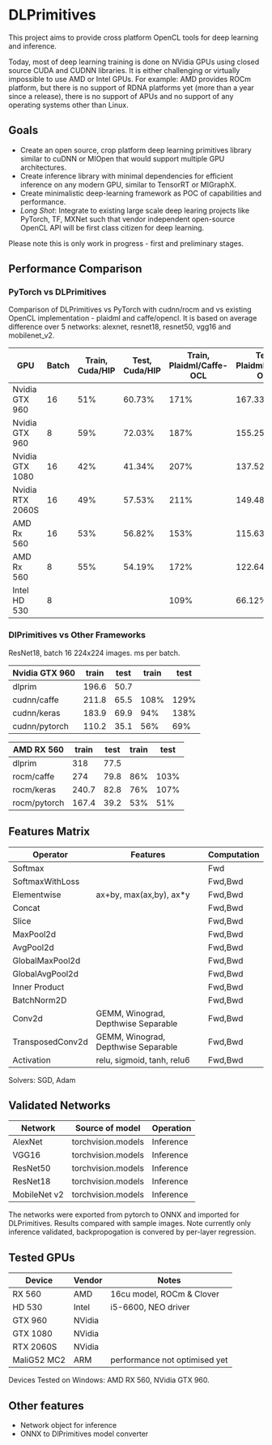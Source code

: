 # DLPrimitives

This project aims to provide cross platform OpenCL tools for deep learning and inference.

Today, most of deep learning training is done on NVidia GPUs using closed source CUDA and CUDNN libraries.
It is either challenging or virtually impossible to use AMD or Intel GPUs.
For example: AMD provides ROCm platform, but there is no support of RDNA platforms yet (more than a year since a release),
there is no support of APUs and no support 
of any operating systems other than Linux.

## Goals

- Create an open source, crop platform deep learning primitives library similar to cuDNN or MIOpen that would support
multiple GPU architectures.
- Create inference library with minimal dependencies for efficient inference on any modern GPU, similar to TensorRT or MIGraphX.
- Create minimalistic deep-learning framework as POC of capabilities and performance.
- _Long Shot_: Integrate to existing large scale deep learing projects like PyTorch, TF, MXNet such that vendor independent open-source OpenCL API will be first class citizen for deep learning.

Please note this is only work in progress - first and preliminary stages.

## Performance Comparison

### PyTorch vs DLPrimitives

Comparison of DLPrimitives vs PyTorch with cudnn/rocm and vs existing OpenCL implementation - plaidml and caffe/opencl.
It is based on average difference over 5 networks: alexnet, resnet18, resnet50, vgg16 and mobilenet\_v2.

|             GPU|Batch|Train, Cuda/HIP|Test, Cuda/HIP|Train, Plaidml/Caffe-OCL|Test,  Plaidml/Caffe-OCL|
|----------------|-----|---------------|--------------|---------------|--------------|
|  Nvidia GTX 960|   16|            51%|        60.73%|           171%|       167.33%|
|  Nvidia GTX 960|    8|            59%|        72.03%|           187%|       155.25%|
| Nvidia GTX 1080|   16|            42%|        41.34%|           207%|       137.52%|
|Nvidia RTX 2060S|   16|            49%|        57.53%|           211%|       149.48%|
|      AMD Rx 560|   16|            53%|        56.82%|           153%|       115.63%|
|      AMD Rx 560|    8|            55%|        54.19%|           172%|       122.64%|
|    Intel HD 530|    8|               |              |           109%|        66.12%|

### DlPrimitives vs Other Frameworks

ResNet18, batch 16 224x224 images. ms per batch.  

|Nvidia GTX 960|train|test|train|test|
|--------------|-----|----|-----|----|
|        dlprim|196.6|50.7|     |    |
|   cudnn/caffe|211.8|65.5| 108%|129%|
|   cudnn/keras|183.9|69.9|  94%|138%|
| cudnn/pytorch|110.2|35.1|  56%| 69%|

|  AMD RX 560|train|test|train|test|
|------------|-----|----|-----|----|
|      dlprim|  318|77.5|     |    |
|  rocm/caffe|  274|79.8|  86%|103%|
|  rocm/keras|240.7|82.8|  76%|107%|
|rocm/pytorch|167.4|39.2|  53%| 51%|



## Features Matrix

|Operator               |Features                               | Computation       |
|-----------------------|---------------------------------------|-------------------|
|Softmax                |                                       | Fwd               |
|SoftmaxWithLoss        |                                       | Fwd,Bwd           |
|Elementwise            | ax+by, max(ax,by), ax\*y              | Fwd,Bwd           |
|Concat                 |                                       | Fwd,Bwd           |
|Slice                  |                                       | Fwd,Bwd           |
|MaxPool2d              |                                       | Fwd,Bwd           |
|AvgPool2d              |                                       | Fwd,Bwd           |
|GlobalMaxPool2d        |                                       | Fwd,Bwd           |
|GlobalAvgPool2d        |                                       | Fwd,Bwd           |
|Inner Product          |                                       | Fwd,Bwd           |
|BatchNorm2D            |                                       | Fwd,Bwd           | 
|Conv2d                 | GEMM, Winograd, Depthwise Separable   | Fwd,Bwd           |
|TransposedConv2d       | GEMM, Winograd, Depthwise Separable   | Fwd,Bwd           |
|Activation             | relu, sigmoid, tanh, relu6            | Fwd,Bwd           |

Solvers: SGD, Adam

## Validated Networks

| Network       | Source of model       | Operation     |
|---------------|-----------------------|---------------|
| AlexNet       | torchvision.models    | Inference     |
| VGG16         | torchvision.models    | Inference     |
| ResNet50      | torchvision.models    | Inference     |
| ResNet18      | torchvision.models    | Inference     |
| MobileNet v2  | torchvision.models    | Inference     |

The networks were exported from pytorch to ONNX and imported for DLPrimitives.
Results compared with sample images. Note currently only inference validated,
backpropogation is convered by per-layer regression.

## Tested GPUs

| Device    | Vendor    |   Notes                       |
|-----------|-----------|-------------------------------|
|RX 560     | AMD       | 16cu model, ROCm & Clover     | 
|HD 530     | Intel     | i5-6600, NEO driver           |
|GTX 960    | NVidia    |                               |
|GTX 1080   | NVidia    |                               |
|RTX 2060S  | NVidia    |                               |
|MaliG52 MC2| ARM       | performance not optimised yet |

Devices Tested on Windows: AMD RX 560, NVidia GTX 960.

## Other features

- Network object for inference
- ONNX to DlPrimitives model converter

